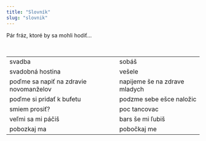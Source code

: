 ```yaml
---
title: "Slovník"
slug: "slovnik"
---
```

Pár fráz, ktoré by sa mohli hodiť…

</br>
<table class="center">
<tbody>
<tr>
<td>svadba</td>
<td>sobáš</td>
</tr>
<tr>
<td>svadobná hostina</td>
<td>vešele</td>
</tr>
<tr>
<td>poďme sa napiť na zdravie novomanželov</td>
<td>napijeme še na zdrave mladych</td>
</tr>
<tr>
<td>poďme si pridať k bufetu</td>
<td>podzme sebe ešce naložic</td>
</tr>
<tr>
<td>smiem prosiť?</td>
<td>poc tancovac</td>
</tr>
<tr>
<td>veľmi sa mi páčiš</td>
<td>bars še mi ľubiš</td>
</tr>
<tr>
<td>pobozkaj ma</td>
<td>pobočkaj me</td>
</tr>
</table>

